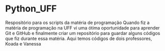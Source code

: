# Python_UFF
Respositório para os scripts da matéria de programação
Quando fiz a matéria de programação na UFF vi uma ótima oportunidade para aprender Git e GitHub e finalmente criar um repositório para guardar alguns códigos que fiz durante essa matéria. Aqui temos códigos de dois professores, Koada e Vanessa
